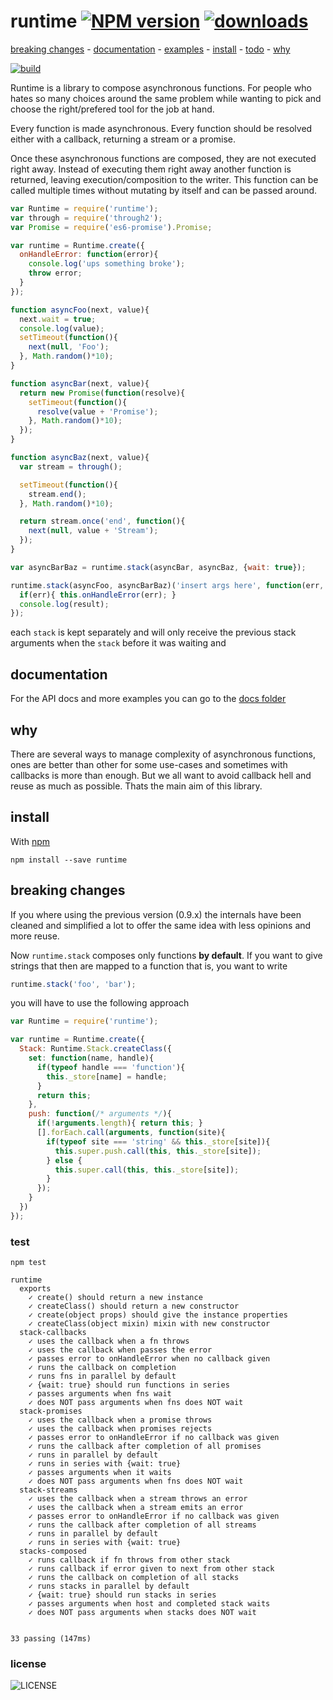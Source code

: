 # runtime [![NPM version][badge-version]][x-npm] [![downloads][badge-downloads]][x-npm]

[breaking changes](#breaking-changes) -
[documentation](#documentation) -
[examples](#examples) -
[install](#install) -
[todo](#todo) -
[why](#why)

[![build][badge-build]][x-travis]

Runtime is a library to compose asynchronous functions. For people who hates so many choices around the same problem while wanting to pick and choose the right/prefered tool for the job at hand.

Every function is made asynchronous. Every function should be resolved either with a callback, returning a stream or a promise.

Once these asynchronous functions are composed, they are not executed right away. Instead of executing them right away another function is returned, leaving execution/composition to the writer. This function can be called multiple times without mutating by itself and can be passed around.

```js
var Runtime = require('runtime');
var through = require('through2');
var Promise = require('es6-promise').Promise;

var runtime = Runtime.create({
  onHandleError: function(error){
    console.log('ups something broke');
    throw error;
  }
});

function asyncFoo(next, value){
  next.wait = true;
  console.log(value);
  setTimeout(function(){
    next(null, 'Foo');
  }, Math.random()*10);
}

function asyncBar(next, value){
  return new Promise(function(resolve){
    setTimeout(function(){
      resolve(value + 'Promise');
    }, Math.random()*10);
  });
}

function asyncBaz(next, value){
  var stream = through();

  setTimeout(function(){
    stream.end();
  }, Math.random()*10);

  return stream.once('end', function(){
    next(null, value + 'Stream');
  });
}

var asyncBarBaz = runtime.stack(asyncBar, asyncBaz, {wait: true});

runtime.stack(asyncFoo, asyncBarBaz)('insert args here', function(err, result){
  if(err){ this.onHandleError(err); }
  console.log(result);
});
```

each `stack` is kept separately and will only receive the previous stack arguments when the `stack` before it was waiting and


## documentation

For the API docs and more examples you can go to the [docs folder](./docs)

## why

There are several ways to manage complexity of asynchronous functions,
ones are better than other for some use-cases and sometimes with callbacks
is more than enough. But we all want to avoid callback hell and reuse as much
as possible. Thats the main aim of this library.

## install

With [npm](http://npmjs.org)

    npm install --save runtime

## breaking changes

If you where using the previous version (0.9.x) the internals have been cleaned and simplified a lot to offer the same idea with less opinions and more reuse.

Now `runtime.stack` composes only functions **by default**. If you want to
give strings that then are mapped to a function that is, you want to write

```js
runtime.stack('foo', 'bar');
```
you will have to use the following approach

```js
var Runtime = require('runtime');

var runtime = Runtime.create({
  Stack: Runtime.Stack.createClass({
    set: function(name, handle){
      if(typeof handle === 'function'){
        this._store[name] = handle;
      }
      return this;
    },
    push: function(/* arguments */){
      if(!arguments.length){ return this; }
      [].forEach.call(arguments, function(site){
        if(typeof site === 'string' && this._store[site]){
          this.super.push.call(this, this._store[site]);
        } else {
          this.super.call(this, this._store[site]);
        }
      });
    }
  })
});
```

### test

    npm test

```
runtime
  exports
    ✓ create() should return a new instance
    ✓ createClass() should return a new constructor
    ✓ create(object props) should give the instance properties
    ✓ createClass(object mixin) mixin with new constructor
  stack-callbacks
    ✓ uses the callback when a fn throws
    ✓ uses the callback when passes the error
    ✓ passes error to onHandleError when no callback given
    ✓ runs the callback on completion
    ✓ runs fns in parallel by default
    ✓ {wait: true} should run functions in series
    ✓ passes arguments when fns wait
    ✓ does NOT pass arguments when fns does NOT wait
  stack-promises
    ✓ uses the callback when a promise throws
    ✓ uses the callback when promises rejects
    ✓ passes error to onHandleError if no callback was given
    ✓ runs the callback after completion of all promises
    ✓ runs in parallel by default
    ✓ runs in series with {wait: true}
    ✓ passes arguments when it waits
    ✓ does NOT pass arguments when fns does NOT wait
  stack-streams
    ✓ uses the callback when a stream throws an error
    ✓ uses the callback when a stream emits an error
    ✓ passes error to onHandleError if no callback was given
    ✓ runs the callback after completion of all streams
    ✓ runs in parallel by default
    ✓ runs in series with {wait: true}
  stacks-composed
    ✓ runs callback if fn throws from other stack
    ✓ runs callback if error given to next from other stack
    ✓ runs the callback on completion of all stacks
    ✓ runs stacks in parallel by default
    ✓ {wait: true} should run stacks in series
    ✓ passes arguments when host and completed stack waits
    ✓ does NOT pass arguments when stacks does NOT wait


33 passing (147ms)
```

### license

![LICENSE](http://img.shields.io/npm/l/runtime.svg?style=flat-square)

[x-npm]: https://npmjs.org/package/runtime
[x-travis]: https://travis-ci.org/stringparser/runtime/builds
[badge-build]: http://img.shields.io/travis/stringparser/runtime/master.svg?style=flat-square
[badge-version]: http://img.shields.io/npm/v/runtime.svg?style=flat-square
[badge-downloads]: http://img.shields.io/npm/dm/runtime.svg?style=flat-square
